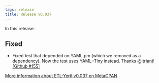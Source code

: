 ```yaml
---
tags: release
title: Release v0.037
---
```


In this release:

## Fixed

* Fixed test that depended on YAML.pm (which we removed as
  a dependency). Now the test uses YAML::Tiny instead. Thanks
  [@ltriant](http://github.com/ltriant)! [\[Github
  #155\]](http://github.com/preaction/ETL-Yertl/issues/155)

[More information about ETL-Yertl v0.037 on
MetaCPAN](http://metacpan.org/release/PREACTION/ETL-Yertl-0.037)
